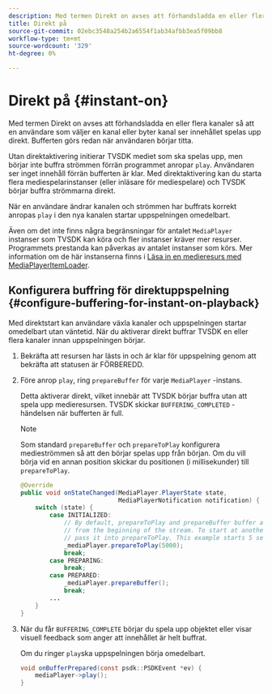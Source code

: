 ```yaml
---
description: Med termen Direkt on avses att förhandsladda en eller flera kanaler så att en användare som väljer en kanal eller byter kanal ser innehållet spelas upp direkt. Bufferten görs redan när användaren börjar titta.
title: Direkt på
source-git-commit: 02ebc3548a254b2a6554f1ab34afbb3ea5f09bb8
workflow-type: tm+mt
source-wordcount: '329'
ht-degree: 0%

---
```


# Direkt på {#instant-on}

Med termen Direkt on avses att förhandsladda en eller flera kanaler så att en användare som väljer en kanal eller byter kanal ser innehållet spelas upp direkt. Bufferten görs redan när användaren börjar titta.

Utan direktaktivering initierar TVSDK mediet som ska spelas upp, men börjar inte buffra strömmen förrän programmet anropar `play`. Användaren ser inget innehåll förrän bufferten är klar. Med direktaktivering kan du starta flera mediespelarinstanser (eller inläsare för mediespelare) och TVSDK börjar buffra strömmarna direkt.

När en användare ändrar kanalen och strömmen har buffrats korrekt anropas `play` i den nya kanalen startar uppspelningen omedelbart.

Även om det inte finns några begränsningar för antalet `MediaPlayer` instanser som TVSDK kan köra och fler instanser kräver mer resurser. Programmets prestanda kan påverkas av antalet instanser som körs. Mer information om de här instanserna finns i [Läsa in en medieresurs med MediaPlayerItemLoader](../../../tvsdk-1.4-for-android/ui-configure/mediaplayer-initialize-for-video/android-1.4-media-mediaplayeritemloader.md).

## Konfigurera buffring för direktuppspelning {#configure-buffering-for-instant-on-playback}

Med direktstart kan användare växla kanaler och uppspelningen startar omedelbart utan väntetid. När du aktiverar direkt buffrar TVSDK en eller flera kanaler innan uppspelningen börjar.

1. Bekräfta att resursen har lästs in och är klar för uppspelning genom att bekräfta att statusen är FÖRBEREDD.
1. Före anrop `play`, ring `prepareBuffer` för varje `MediaPlayer` -instans.

   Detta aktiverar direkt, vilket innebär att TVSDK börjar buffra utan att spela upp medieresursen. TVSDK skickar `BUFFERING_COMPLETED` -händelsen när bufferten är full.

   >[!NOTE]
   >
   >Som standard `prepareBuffer` och `prepareToPlay` konfigurera medieströmmen så att den börjar spelas upp från början. Om du vill börja vid en annan position skickar du positionen (i millisekunder) till `prepareToPlay`.

   ```java
   @Override 
   public void onStateChanged(MediaPlayer.PlayerState state,  
                              MediaPlayerNotification notification) { 
       switch (state) { 
           case INITIALIZED: 
               // By default, prepareToPlay and prepareBuffer buffer and start playing 
               // from the beginning of the stream. To start at another position, 
               // pass it into prepareToPlay. This example starts 5 seconds into the stream. 
               _mediaPlayer.prepareToPlay(5000); 
               break; 
           case PREPARING: 
               break; 
           case PREPARED: 
               _mediaPlayer.prepareBuffer(); 
               break; 
           ... 
       } 
   }
   ```

1. När du får `BUFFERING_COMPLETE` börjar du spela upp objektet eller visar visuell feedback som anger att innehållet är helt buffrat.

   Om du ringer `play`ska uppspelningen börja omedelbart.

   ```java
   void onBufferPrepared(const psdk::PSDKEvent *ev) { 
       mediaPlayer->play(); 
   }
   ```
